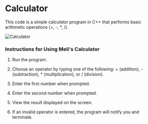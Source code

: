 # Calculator
This code is a simple calculator program in C++ that performs basic arithmetic operations (+, -, *, /).

![Calculator](https://cdn.dribbble.com/users/2759171/screenshots/6848553/cal-line-graph-animation-small.gif)

### Instructions for Using Meli's Calculator
1. Run the program.

2. Choose an operator by typing one of the following: + (addition), - (subtraction), * (multiplication), or / (division).

3. Enter the first number when prompted.

4. Enter the second number when prompted.

5. View the result displayed on the screen.

6. If an invalid operator is entered, the program will notify you and terminate.